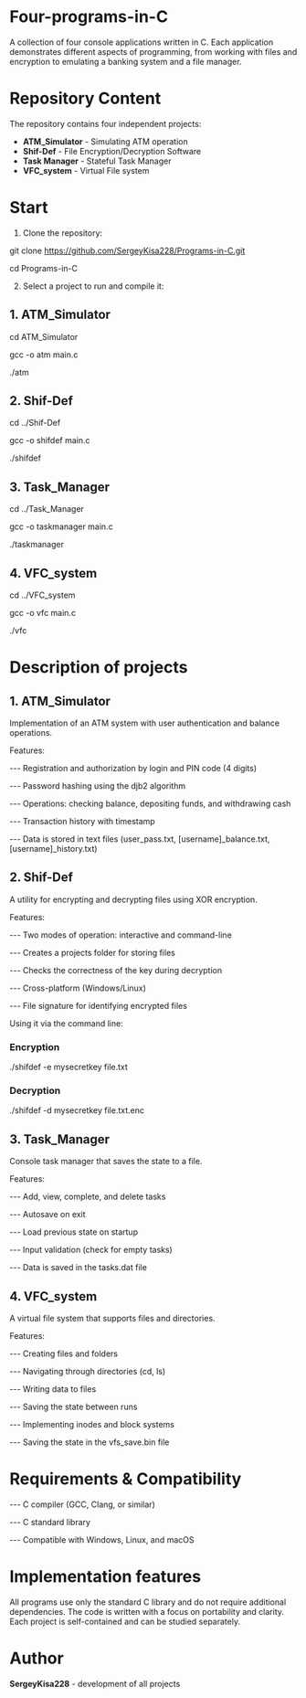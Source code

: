 # Four-programs-in-C

A collection of four console applications written in C. Each application demonstrates different aspects of programming,
from working with files and encryption to emulating a banking system and a file manager.

# Repository Content

The repository contains four independent projects:

- **ATM_Simulator** - Simulating ATM operation
- **Shif-Def** - File Encryption/Decryption Software 
- **Task Manager** - Stateful Task Manager
- **VFC_system** - Virtual File system

# Start

1. Clone the repository:

git clone https://github.com/SergeyKisa228/Programs-in-C.git

cd Programs-in-C

2. Select a project to run and compile it:

## 1. ATM_Simulator

cd ATM_Simulator

gcc -o atm main.c

./atm

## 2. Shif-Def

cd ../Shif-Def

gcc -o shifdef main.c

./shifdef

## 3. Task_Manager

cd ../Task_Manager

gcc -o taskmanager main.c

./taskmanager

## 4. VFC_system

cd ../VFC_system

gcc -o vfc main.c

./vfc

# Description of projects

## 1. ATM_Simulator

Implementation of an ATM system with user authentication and balance operations.

Features:

--- Registration and authorization by login and PIN code (4 digits)

--- Password hashing using the djb2 algorithm

--- Operations: checking balance, depositing funds, and withdrawing cash

--- Transaction history with timestamp

--- Data is stored in text files (user_pass.txt, [username]_balance.txt, [username]_history.txt)

## 2. Shif-Def

A utility for encrypting and decrypting files using XOR encryption.

Features:

--- Two modes of operation: interactive and command-line

--- Creates a projects folder for storing files

--- Checks the correctness of the key during decryption

--- Cross-platform (Windows/Linux)

--- File signature for identifying encrypted files

Using it via the command line:

### Encryption
./shifdef -e mysecretkey file.txt

### Decryption
./shifdef -d mysecretkey file.txt.enc

## 3. Task_Manager

Console task manager that saves the state to a file.

Features:

--- Add, view, complete, and delete tasks

--- Autosave on exit

--- Load previous state on startup

--- Input validation (check for empty tasks)

--- Data is saved in the tasks.dat file

## 4. VFC_system

A virtual file system that supports files and directories.

Features:

--- Creating files and folders

--- Navigating through directories (cd, ls)

--- Writing data to files

--- Saving the state between runs

--- Implementing inodes and block systems

--- Saving the state in the vfs_save.bin file

# Requirements & Compatibility

--- C compiler (GCC, Clang, or similar)

--- C standard library

--- Compatible with Windows, Linux, and macOS

# Implementation features

All programs use only the standard C library and do not require additional dependencies. 
The code is written with a focus on portability and clarity. Each project is self-contained and can be studied separately.

# Author

**SergeyKisa228** - development of all projects
